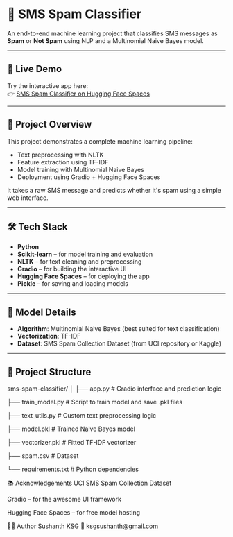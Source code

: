 
# 📩 SMS Spam Classifier

An end-to-end machine learning project that classifies SMS messages as **Spam** or **Not Spam** using NLP and a Multinomial Naive Bayes model.

---

## 🚀 Live Demo

Try the interactive app here:  
👉 [SMS Spam Classifier on Hugging Face Spaces](https://huggingface.co/spaces/sushanth-ksg/SMS-spam-classifier)

---

## 📌 Project Overview

This project demonstrates a complete machine learning pipeline:
- Text preprocessing with NLTK
- Feature extraction using TF-IDF
- Model training with Multinomial Naive Bayes
- Deployment using Gradio + Hugging Face Spaces

It takes a raw SMS message and predicts whether it's spam using a simple web interface.

---

## 🛠 Tech Stack

- **Python**
- **Scikit-learn** – for model training and evaluation
- **NLTK** – for text cleaning and preprocessing
- **Gradio** – for building the interactive UI
- **Hugging Face Spaces** – for deploying the app
- **Pickle** – for saving and loading models

---

## 🧠 Model Details

- **Algorithm**: Multinomial Naive Bayes (best suited for text classification)
- **Vectorization**: TF-IDF
- **Dataset**: SMS Spam Collection Dataset (from UCI repository or Kaggle)

---

## 📂 Project Structure
sms-spam-classifier/
│
├── app.py # Gradio interface and prediction logic

├── train_model.py # Script to train model and save .pkl files

├── text_utils.py # Custom text preprocessing logic

├── model.pkl # Trained Naive Bayes model

├── vectorizer.pkl # Fitted TF-IDF vectorizer

├── spam.csv # Dataset

└── requirements.txt # Python dependencies


📚 Acknowledgements
UCI SMS Spam Collection Dataset

Gradio – for the awesome UI framework

Hugging Face Spaces – for free model hosting

🙋‍♂️ Author
Sushanth KSG
📧 ksgsushanth@gmail.com
